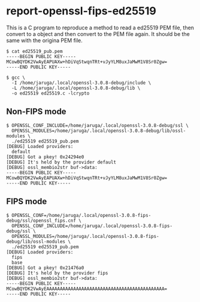 # report-openssl-fips-ed25519

This is a C program to reproduce a method to read a ed25519 PEM file, then convert to a object and then convert to the PEM file again. It should be the same with the origina PEM file.

```
$ cat ed25519_pub.pem
-----BEGIN PUBLIC KEY-----
MCowBQYDK2VwAyEAPUAXw+hDiVqStwqnTRt+vJyYLM8uxJaMwM1V8Sr0Zgw=
-----END PUBLIC KEY-----
```

```
$ gcc \
  -I /home/jaruga/.local/openssl-3.0.8-debug/include \
  -L /home/jaruga/.local/openssl-3.0.8-debug/lib \
  -o ed25519 ed25519.c -lcrypto
```

## Non-FIPS mode

```
$ OPENSSL_CONF_INCLUDE=/home/jaruga/.local/openssl-3.0.8-debug/ssl \
  OPENSSL_MODULES=/home/jaruga/.local/openssl-3.0.8-debug/lib/ossl-modules \
  ./ed25519 ed25519_pub.pem
[DEBUG] Loaded providers:
  default
[DEBUG] Got a pkey! 0x24294e0
[DEBUG] It's held by the provider default
[DEBUG] ossl_membio2str buf->data:
-----BEGIN PUBLIC KEY-----
MCowBQYDK2VwAyEAPUAXw+hDiVqStwqnTRt+vJyYLM8uxJaMwM1V8Sr0Zgw=
-----END PUBLIC KEY-----
```

## FIPS mode

```
$ OPENSSL_CONF=/home/jaruga/.local/openssl-3.0.8-fips-debug/ssl/openssl_fips.cnf \
  OPENSSL_CONF_INCLUDE=/home/jaruga/.local/openssl-3.0.8-fips-debug/ssl \
  OPENSSL_MODULES=/home/jaruga/.local/openssl-3.0.8-fips-debug/lib/ossl-modules \
  ./ed25519 ed25519_pub.pem
[DEBUG] Loaded providers:
  fips
  base
[DEBUG] Got a pkey! 0x21476a0
[DEBUG] It's held by the provider fips
[DEBUG] ossl_membio2str buf->data:
-----BEGIN PUBLIC KEY-----
MCowBQYDK2VwAyEAAAAAAAAAAAAAAAAAAAAAAAAAAAAAAAAAAAAAAAAAAAA=
-----END PUBLIC KEY-----
```
